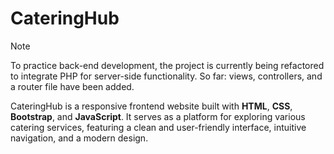 # CateringHub
> [!NOTE]
> To practice back-end development, the project is currently being refactored to integrate PHP for server-side functionality. So far: views, controllers, and a router file have been added. 

CateringHub is a responsive frontend website built with __HTML__, __CSS__, __Bootstrap__, and __JavaScript__. It serves as a platform for exploring various catering services, featuring a clean and user-friendly interface, intuitive navigation, and a modern design.
